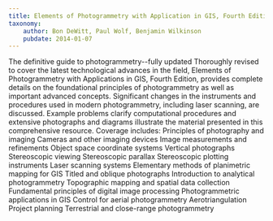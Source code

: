 ```yaml
---
title: Elements of Photogrammetry with Application in GIS, Fourth Edition
taxonomy:
	author: Bon DeWitt, Paul Wolf, Benjamin Wilkinson
	pubdate: 2014-01-07
---
```

The definitive guide to photogrammetry--fully updated Thoroughly revised to cover the latest technological advances in the field, Elements of Photogrammetry with Applications in GIS, Fourth Edition, provides complete details on the foundational principles of photogrammetry as well as important advanced concepts. Significant changes in the instruments and procedures used in modern photogrammetry, including laser scanning, are discussed. Example problems clarify computational procedures and extensive photographs and diagrams illustrate the material presented in this comprehensive resource. Coverage includes: Principles of photography and imaging Cameras and other imaging devices Image measurements and refinements Object space coordinate systems Vertical photographs Stereoscopic viewing Stereoscopic parallax Stereoscopic plotting instruments Laser scanning systems Elementary methods of planimetric mapping for GIS Titled and oblique photographs Introduction to analytical photogrammetry Topographic mapping and spatial data collection Fundamental principles of digital image processing Photogrammetric applications in GIS Control for aerial photogrammetry Aerotriangulation Project planning Terrestrial and close-range photogrammetry